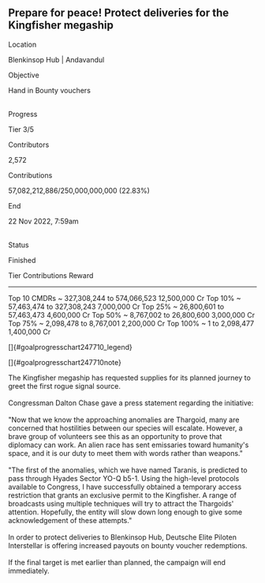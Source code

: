 ## Prepare for peace! Protect deliveries for the Kingfisher megaship

Location

Blenkinsop Hub \| Andavandul

Objective

Hand in Bounty vouchers​

\
Progress

Tier 3/5

Contributors

2,572

Contributions

57,082,212,886/250,000,000,000 (22.83%)

End

22 Nov 2022, 7:59am

\
Status

Finished

  Tier           Contributions                   Reward
  -------------- ------------------------------- ---------------
  Top 10 CMDRs   \~ 327,308,244 to 574,066,523   12,500,000 Cr
  Top 10%        \~ 57,463,474 to 327,308,243    7,000,000 Cr
  Top 25%        \~ 26,800,601 to 57,463,473     4,600,000 Cr
  Top 50%        \~ 8,767,002 to 26,800,600      3,000,000 Cr
  Top 75%        \~ 2,098,478 to 8,767,001       2,200,000 Cr
  Top 100%       \~ 1 to 2,098,477               1,400,000 Cr

[]{#goalprogresschart247710_legend}

[]{#goalprogresschart247710note}

The Kingfisher megaship has requested supplies for its planned journey
to greet the first rogue signal source.\
\
Congressman Dalton Chase gave a press statement regarding the
initiative:\
\
\"Now that we know the approaching anomalies are Thargoid, many are
concerned that hostilities between our species will escalate. However, a
brave group of volunteers see this as an opportunity to prove that
diplomacy can work. An alien race has sent emissaries toward humanity\'s
space, and it is our duty to meet them with words rather than
weapons.\"\
\
\"The first of the anomalies, which we have named Taranis, is predicted
to pass through Hyades Sector YO-Q b5-1. Using the high-level protocols
available to Congress, I have successfully obtained a temporary access
restriction that grants an exclusive permit to the Kingfisher. A range
of broadcasts using multiple techniques will try to attract the
Thargoids\' attention. Hopefully, the entity will slow down long enough
to give some acknowledgement of these attempts.\"\
\
In order to protect deliveries to Blenkinsop Hub, Deutsche Elite Piloten
Interstellar is offering increased payouts on bounty voucher
redemptions.\
\
If the final target is met earlier than planned, the campaign will end
immediately.
